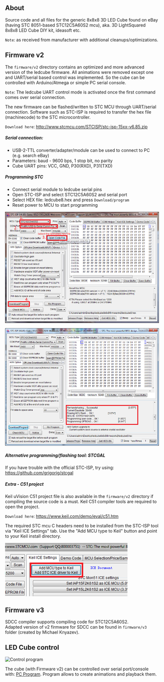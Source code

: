 About
---------
Source code and all files for the generic 8x8x8 3D LED Cube found on eBay 
(having STC 8051-based STC12C5A60S2 mcu), aka. 3D LightSquared 8x8x8 LED Cube DIY kit, ideasoft etc.

`Note`: as received from manufacturer with additional cleanups/optimizations.

Firmware v2
---------
The `firmware/v2` directory contains an optimized and more advanced version of the ledcube firmware.
All animations were removed except one and UART/serial based control was implemented. 
So the cube can be controlled with Arduino/Atmega or simple PC serial console.

`Note`: The ledcube UART control mode is activated once the first command comes over serial connection.

The new firmware can be flashed/written to STC MCU through UART/serial connection. 
Software such as STC-ISP is required to transfer the hex file (machinecode) to the STC microcontroller. 

`Download here`: http://www.stcmcu.com/STCISP/stc-isp-15xx-v6.85.zip

##### Serial connection: 
* USB-2-TTL converter/adapter/module can be used to connect to PC (e.g. search eBay)
* Parameters: baud - 9600 bps, 1 stop bit, no parity
* Cube UART pins: VCC, GND, P30(RXD), P31(TXD)

##### Programming STC
* Connect serial module to ledcube serial pins
* Open STC-ISP and select STC12C5A60S2 and serial port
* Select HEX file: ledcube8.hex and press `Download/program`
* Reset power to MCU to start programming

![Alt text](/help/howto_stc.png "Programming the STC mcu")

![Alt text](/help/programming_ok.png "Programming successful")

##### Alternative programming/flashing tool: STCGAL
If you have trouble with the official STC-ISP, try using:
https://github.com/grigorig/stcgal

##### Extra - C51 project
Keil uVision C51 project file is also available in the `firmware/v2` directory if compiling the source code is a must.
Keil C51 compiler tools are required to open the project.

`Download here`: https://www.keil.com/demo/eval/c51.htm

The required STC mcu C headers need to be installed from the STC-ISP tool via "Keil ICE Settings" tab.
Use the "Add MCU type to Keil" button and point to your Keil install directory.

![Alt text](/help/install_headers.png "Install required STC headers to Keil")

Firmware v3
---------
SDCC compiler supports compiling code for STC12C5A60S2. </br>
Adapted version of v2 firmware for SDCC can be found in `firmware/v3` folder (created by Michael Knyazev).

LED Cube control
---------
![Control program](https://raw.githubusercontent.com/tomazas/DotMatrixJava/master/help/program_view.png)

The cube (with Firmware v2) can be controlled over serial port/console with: [PC Program](https://github.com/tomazas/DotMatrixJava). Program allows to create animations and playback them.


